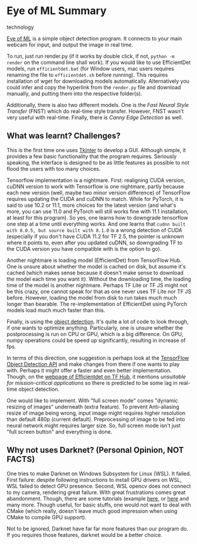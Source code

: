 # Eye of ML Summary
technology

[Eye of ML](https://github.com/Wabinab/eye_of_ml) is a simple object detection program. It connects to your main webcam for input, and output the image in real time. 

To run, just run render.py (if it works by double click, if not, `python -m render` on the command line shall work). If you would like to use EfficientDet models, run `efficientdet.bat` (for Window users, mac users requires renaming the file to `efficientdet.sh` before running). This requires installation of wget for downloading models automatically. Alternatively you could infer and copy the hyperlink from the `render.py` file and download manually, and putting them into the respective folder(s). 

Additionally, there is also two different models. One is the *Fast Neural Style Transfer* (FNST) which do real-time style transfer. However, FNST wasn't very useful with real-time. Finally, there is *Canny Edge Detection* as well. 

## What was learnt? Challenges?
This is the first time one uses [Tkinter](https://wiki.python.org/moin/TkInter) to develop a GUI. Although simple, it provides a few basic functionality that the program requires. Seriously speaking, the interface is designed to be as little features as possible to not flood the users with too many choices. 

Tensorflow implementation is a nightmare. First: realigning CUDA version, cuDNN version to work with Tensorflow is one nightmare, partly because each new version (well, maybe two minor version difference) of TensorFlow requires updating the CUDA and cuDNN to match. While for PyTorch, it is said to use 10.2 or 11.1, more choices for the latest version (and what's more, you can use 11.0 and PyTorch will still works fine with 11.1 installation, at least for this program). So yes, one learns how to downgrade tensorflow one step at a time until everything works. And one learns that `cudnn built with 8.0.5, but source built with 8.1.0` is a wrong detection of CUDA (especially if you don't have CUDA 11.2 for TF 2.5, the pointer is unknown where it points to, even after you updated cuDNN, so downgrading TF to the CUDA version you have compatible with is the option to go). 

Another nightmare is loading model (EfficientDet) from TensorFlow Hub. One is unsure about whether the model is cached on disk, but assume it's cached (which makes sense because it doesn't make sense to download the model each time you want it). Without the downloading time, the loading time of the model is another nightmare. Perhaps TF Lite or TF JS might not be this crazy, one cannot speak for that as one never uses TF Lite nor TF JS before. However, loading the model from disk to run takes much much longer than bearable. The re-implementation of EfficientDet using PyTorch models load much much faster than this. 

Finally, is using the [object detection](https://github.com/tensorflow/models/tree/master/research/object_detection). It's quite a lot of code to look through, if one wants to optimize anything. Particularly, one is unsure whether the postprocessing is run on CPU or GPU, which is a big difference. On GPU, numpy operations could be speed up significantly, resulting in increase of fps. 

In terms of this direction, one suggestion is perhaps look at the [TensorFlow Object Detection API](https://github.com/tensorflow/models/tree/master/research/object_detection) and make changes from there if one wants to play with. Perhaps it might offer a faster and even better implementation. Though, on the [webpage of Efficientdet on TF Hub](https://tfhub.dev/tensorflow/efficientdet/d0/1), it mentions *unsuitable for mission-critical applications* so there is predicted to be some lag in real-time object detection. 

One would like to implement. With "full screen mode" comes "dynamic resizing of images" underneath (extra feature). To prevent Anti-aliasing resize of image being wrong, input image might requires higher resolution than default 480p (current default). Preprocessing of image to be fed into neural network might requires larger size. So, full screen mode isn't just "full screen button" and everything is done. 

## Why not uses Darknet? (Personal Opinion, **NOT FACTS**)
One tries to make Darknet on Windows Subsystem for Linux (WSL). It failed. First failure: despite following instructions to install GPU drivers on WSL, WSL failed to detect GPU presence. Second, WSL opencv does not connect to my camera, rendering great failure. With great frustrations comes great abandonment. Though, there are some tutorials (example [here](https://medium.com/analytics-vidhya/installing-darknet-on-windows-462d84840e5a), or [here](https://gitee.com/suiyifan/darknet) and many more. Though useful, for basic stuffs, one would not want to deal with CMake (which really, doesn't leave much good impression when using CMake to compile GPU support). 

Not to be ignored, Darknet have far far more features than our program do. If you requires those features, darknet would be a better choice. 
